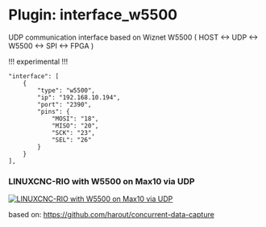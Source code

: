 # Plugin: interface_w5500

UDP communication interface based on Wiznet W5500 ( HOST <-> UDP <-> W5500 <-> SPI <-> FPGA )

!!! experimental !!!

```
"interface": [
    {
        "type": "w5500",
        "ip": "192.168.10.194",
        "port": "2390",
        "pins": {
            "MOSI": "18",
            "MISO": "20",
            "SCK": "23",
            "SEL": "26"
        }
    }
],
```
### LINUXCNC-RIO with W5500 on Max10 via UDP
[![LINUXCNC-RIO with W5500 on Max10 via UDP](https://img.youtube.com/vi/xcC7Dun8vxE/0.jpg)](https://www.youtube.com/shorts/xcC7Dun8vxE "LINUXCNC-RIO with W5500 on Max10 via UDP")

based on: https://github.com/harout/concurrent-data-capture
